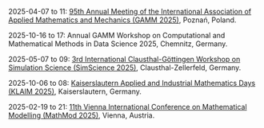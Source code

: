 2025-04-07 to 11: [95th Annual Meeting of the International Association of Applied Mathematics and Mechanics (GAMM 2025)](https://jahrestagung.gamm.org/annual-meeting-2025/95th-annual-meeting-2/), Poznań, Poland.

2025-10-16 to 17: Annual GAMM Workshop on Computational and Mathematical Methods in Data Science 2025, Chemnitz, Germany.

2025-05-07 to 09: [3rd International Clausthal-Göttingen Workshop on Simulation Science (SimScience 2025)](https://www.simscience2025.tu-clausthal.de/), Clausthal-Zellerfeld, Germany.

2025-10-06 to 08: [Kaiserslautern Applied and Industrial Mathematics Days (KLAIM 2025)](https://www.itwm.fraunhofer.de/en/fairs_events/2025/2025_10_06_klaim_en.html), Kaiserslautern, Germany.

2025-02-19 to 21: [11th Vienna International Conference on Mathematical Modelling (MathMod 2025)](https://www.mathmod.at/), Vienna, Austria.

